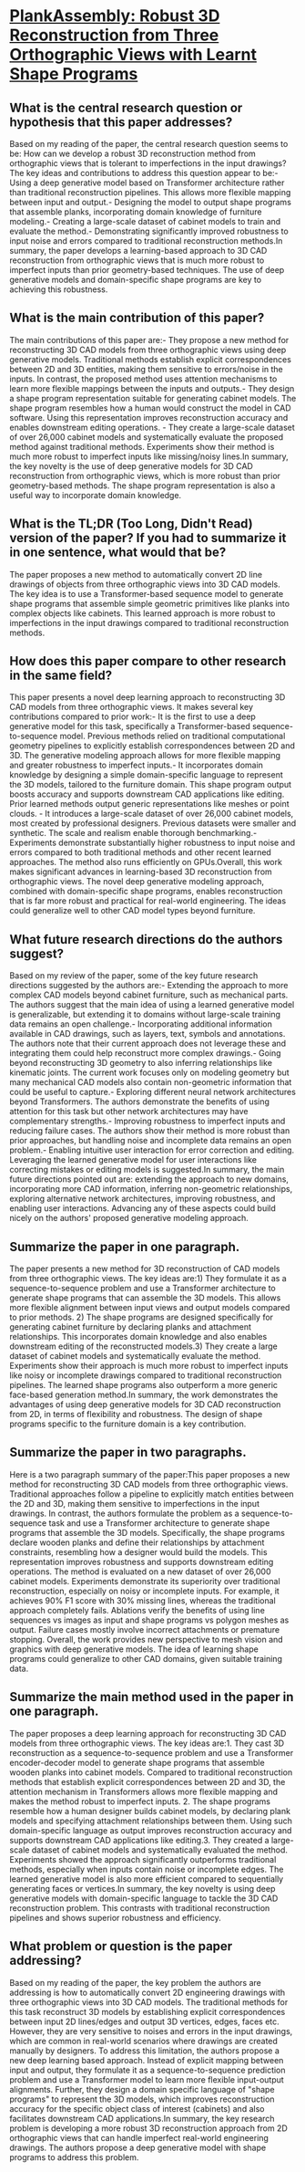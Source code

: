 # [PlankAssembly: Robust 3D Reconstruction from Three Orthographic Views   with Learnt Shape Programs](https://arxiv.org/abs/2308.05744)

## What is the central research question or hypothesis that this paper addresses?

Based on my reading of the paper, the central research question seems to be: How can we develop a robust 3D reconstruction method from orthographic views that is tolerant to imperfections in the input drawings?The key ideas and contributions to address this question appear to be:- Using a deep generative model based on Transformer architecture rather than traditional reconstruction pipelines. This allows more flexible mapping between input and output.- Designing the model to output shape programs that assemble planks, incorporating domain knowledge of furniture modeling.- Creating a large-scale dataset of cabinet models to train and evaluate the method.- Demonstrating significantly improved robustness to input noise and errors compared to traditional reconstruction methods.In summary, the paper develops a learning-based approach to 3D CAD reconstruction from orthographic views that is much more robust to imperfect inputs than prior geometry-based techniques. The use of deep generative models and domain-specific shape programs are key to achieving this robustness.


## What is the main contribution of this paper?

The main contributions of this paper are:- They propose a new method for reconstructing 3D CAD models from three orthographic views using deep generative models. Traditional methods establish explicit correspondences between 2D and 3D entities, making them sensitive to errors/noise in the inputs. In contrast, the proposed method uses attention mechanisms to learn more flexible mappings between the inputs and outputs.- They design a shape program representation suitable for generating cabinet models. The shape program resembles how a human would construct the model in CAD software. Using this representation improves reconstruction accuracy and enables downstream editing operations. - They create a large-scale dataset of over 26,000 cabinet models and systematically evaluate the proposed method against traditional methods. Experiments show their method is much more robust to imperfect inputs like missing/noisy lines.In summary, the key novelty is the use of deep generative models for 3D CAD reconstruction from orthographic views, which is more robust than prior geometry-based methods. The shape program representation is also a useful way to incorporate domain knowledge.


## What is the TL;DR (Too Long, Didn't Read) version of the paper? If you had to summarize it in one sentence, what would that be?

The paper proposes a new method to automatically convert 2D line drawings of objects from three orthographic views into 3D CAD models. The key idea is to use a Transformer-based sequence model to generate shape programs that assemble simple geometric primitives like planks into complex objects like cabinets. This learned approach is more robust to imperfections in the input drawings compared to traditional reconstruction methods.


## How does this paper compare to other research in the same field?

This paper presents a novel deep learning approach to reconstructing 3D CAD models from three orthographic views. It makes several key contributions compared to prior work:- It is the first to use a deep generative model for this task, specifically a Transformer-based sequence-to-sequence model. Previous methods relied on traditional computational geometry pipelines to explicitly establish correspondences between 2D and 3D. The generative modeling approach allows for more flexible mapping and greater robustness to imperfect inputs.- It incorporates domain knowledge by designing a simple domain-specific language to represent the 3D models, tailored to the furniture domain. This shape program output boosts accuracy and supports downstream CAD applications like editing. Prior learned methods output generic representations like meshes or point clouds. - It introduces a large-scale dataset of over 26,000 cabinet models, most created by professional designers. Previous datasets were smaller and synthetic. The scale and realism enable thorough benchmarking.- Experiments demonstrate substantially higher robustness to input noise and errors compared to both traditional methods and other recent learned approaches. The method also runs efficiently on GPUs.Overall, this work makes significant advances in learning-based 3D reconstruction from orthographic views. The novel deep generative modeling approach, combined with domain-specific shape programs, enables reconstruction that is far more robust and practical for real-world engineering. The ideas could generalize well to other CAD model types beyond furniture.


## What future research directions do the authors suggest?

Based on my review of the paper, some of the key future research directions suggested by the authors are:- Extending the approach to more complex CAD models beyond cabinet furniture, such as mechanical parts. The authors suggest that the main idea of using a learned generative model is generalizable, but extending it to domains without large-scale training data remains an open challenge.- Incorporating additional information available in CAD drawings, such as layers, text, symbols and annotations. The authors note that their current approach does not leverage these and integrating them could help reconstruct more complex drawings.- Going beyond reconstructing 3D geometry to also inferring relationships like kinematic joints. The current work focuses only on modeling geometry but many mechanical CAD models also contain non-geometric information that could be useful to capture.- Exploring different neural network architectures beyond Transformers. The authors demonstrate the benefits of using attention for this task but other network architectures may have complementary strengths.- Improving robustness to imperfect inputs and reducing failure cases. The authors show their method is more robust than prior approaches, but handling noise and incomplete data remains an open problem.- Enabling intuitive user interaction for error correction and editing. Leveraging the learned generative model for user interactions like correcting mistakes or editing models is suggested.In summary, the main future directions pointed out are: extending the approach to new domains, incorporating more CAD information, inferring non-geometric relationships, exploring alternative network architectures, improving robustness, and enabling user interactions. Advancing any of these aspects could build nicely on the authors' proposed generative modeling approach.


## Summarize the paper in one paragraph.

The paper presents a new method for 3D reconstruction of CAD models from three orthographic views. The key ideas are:1) They formulate it as a sequence-to-sequence problem and use a Transformer architecture to generate shape programs that can assemble the 3D models. This allows more flexible alignment between input views and output models compared to prior methods. 2) The shape programs are designed specifically for generating cabinet furniture by declaring planks and attachment relationships. This incorporates domain knowledge and also enables downstream editing of the reconstructed models.3) They create a large dataset of cabinet models and systematically evaluate the method. Experiments show their approach is much more robust to imperfect inputs like noisy or incomplete drawings compared to traditional reconstruction pipelines. The learned shape programs also outperform a more generic face-based generation method.In summary, the work demonstrates the advantages of using deep generative models for 3D CAD reconstruction from 2D, in terms of flexibility and robustness. The design of shape programs specific to the furniture domain is a key contribution.


## Summarize the paper in two paragraphs.

Here is a two paragraph summary of the paper:This paper proposes a new method for reconstructing 3D CAD models from three orthographic views. Traditional approaches follow a pipeline to explicitly match entities between the 2D and 3D, making them sensitive to imperfections in the input drawings. In contrast, the authors formulate the problem as a sequence-to-sequence task and use a Transformer architecture to generate shape programs that assemble the 3D models. Specifically, the shape programs declare wooden planks and define their relationships by attachment constraints, resembling how a designer would build the models. This representation improves robustness and supports downstream editing operations. The method is evaluated on a new dataset of over 26,000 cabinet models. Experiments demonstrate its superiority over traditional reconstruction, especially on noisy or incomplete inputs. For example, it achieves 90% F1 score with 30% missing lines, whereas the traditional approach completely fails. Ablations verify the benefits of using line sequences vs images as input and shape programs vs polygon meshes as output. Failure cases mostly involve incorrect attachments or premature stopping. Overall, the work provides new perspective to mesh vision and graphics with deep generative models. The idea of learning shape programs could generalize to other CAD domains, given suitable training data.


## Summarize the main method used in the paper in one paragraph.

The paper proposes a deep learning approach for reconstructing 3D CAD models from three orthographic views. The key ideas are:1. They cast 3D reconstruction as a sequence-to-sequence problem and use a Transformer encoder-decoder model to generate shape programs that assemble wooden planks into cabinet models. Compared to traditional reconstruction methods that establish explicit correspondences between 2D and 3D, the attention mechanism in Transformers allows more flexible mapping and makes the method robust to imperfect inputs. 2. The shape programs resemble how a human designer builds cabinet models, by declaring plank models and specifying attachment relationships between them. Using such domain-specific language as output improves reconstruction accuracy and supports downstream CAD applications like editing.3. They created a large-scale dataset of cabinet models and systematically evaluated the method. Experiments showed the approach significantly outperforms traditional methods, especially when inputs contain noise or incomplete edges. The learned generative model is also more efficient compared to sequentially generating faces or vertices.In summary, the key novelty is using deep generative models with domain-specific language to tackle the 3D CAD reconstruction problem. This contrasts with traditional reconstruction pipelines and shows superior robustness and efficiency.


## What problem or question is the paper addressing?

Based on my reading of the paper, the key problem the authors are addressing is how to automatically convert 2D engineering drawings with three orthographic views into 3D CAD models. The traditional methods for this task reconstruct 3D models by establishing explicit correspondences between input 2D lines/edges and output 3D vertices, edges, faces etc. However, they are very sensitive to noises and errors in the input drawings, which are common in real-world scenarios where drawings are created manually by designers. To address this limitation, the authors propose a new deep learning based approach. Instead of explicit mapping between input and output, they formulate it as a sequence-to-sequence prediction problem and use a Transformer model to learn more flexible input-output alignments. Further, they design a domain specific language of "shape programs" to represent the 3D models, which improves reconstruction accuracy for the specific object class of interest (cabinets) and also facilitates downstream CAD applications.In summary, the key research problem is developing a more robust 3D reconstruction approach from 2D orthographic views that can handle imperfect real-world engineering drawings. The authors propose a deep generative model with shape programs to address this problem.
